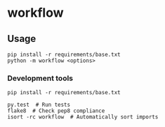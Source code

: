 # workflow

## Usage

```
pip install -r requirements/base.txt
python -m workflow <options>
```

### Development tools

```
pip install -r requirements/base.txt
```

```shell
py.test  # Run tests
flake8  # Check pep8 compliance
isort -rc workflow  # Automatically sort imports
```
